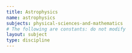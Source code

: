```yaml
---
title: Astrophysics
name: astrophysics
subjects: physical-sciences-and-mathematics
# The following are constants: do not modify
layout: subject
type: discipline
---
```

